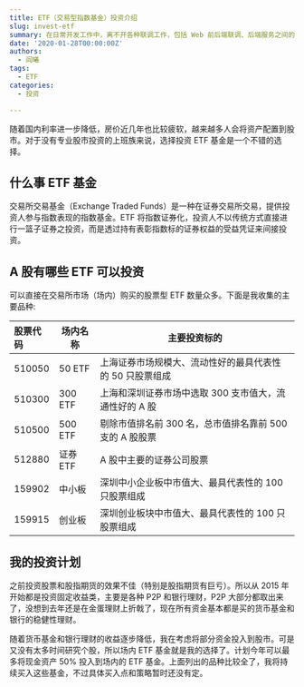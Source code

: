 ```yaml
---
title: ETF（交易型指数基金）投资介绍
slug: invest-etf
summary: 在日常开发工作中，离不开各种联调工作，包括 Web 前后端联调、后端服务之间的联调。API 是应用程序之间沟通的桥梁，联调则是 API 提供者和 API 使用者一起完成这座桥梁安装和调试的过程。
date: '2020-01-28T00:00:00Z'
authors:
  - 阎曦
tags:
  - ETF
categories:
  - 投资

---
```


随着国内利率进一步降低，房价近几年也比较疲软，越来越多人会将资产配置到股市。对于没有专业股市投资的上班族来说，选择投资 ETF 基金是一个不错的选择。

## 什么事 ETF 基金

交易所交易基金（Exchange Traded Funds）是一种在证券交易所交易，提供投资人参与指数表现的指数基金。ETF 将指数证券化，投资人不以传统方式直接进行一篮子证券之投资，而是透过持有表彰指数标的证券权益的受益凭证来间接投资。

## A 股有哪些 ETF 可以投资

可以直接在交易所市场（场内）购买的股票型 ETF 数量众多。下面是我收集的主要品种:

| 股票代码 | 场内名称 | 主要投资标的                                             |
| :------- | -------- | -------------------------------------------------------- |
| 510050   | 50 ETF   | 上海证券市场规模大、流动性好的最具代表性的 50 只股票组成 |
| 510300   | 300 ETF  | 上海和深圳证券市场中选取 300 支市值大，流通性好的 A 股   |
| 510500   | 500 ETF  | 剔除市值排名前 300 名，总市值排名靠前 500 支的 A 股股票  |
| 512880   | 证券 ETF | A 股中主要的证券公司股票                                 |
| 159902   | 中小板   | 深圳中小企业板中市值大、最具代表性的 100 只股票组成      |
| 159915   | 创业板   | 深圳创业板块中市值大、最具代表性的 100 只股票组成        |

<!-- more -->

## 我的投资计划

之前投资股票和股指期货的效果不佳（特别是股指期货有巨亏）。所以从 2015 年开始都是投资固定收益类，主要是各种 P2P 和银行理财，P2P 大部分都取出来了，没想到去年还是在金蛋理财上折戟了，现在所有资金基本都是买的货币基金和银行的稳健性理财。

随着货币基金和银行理财的收益逐步降低，我在考虑将部分资金投入到股市。可是又没有太多时间研究个股，所以场内 ETF 基金就是我的选择了。计划今年可以最多将现金资产 50% 投入到场内的 ETF 基金。上面列出的品种比较全了，我将持续买入这些基金，不过具体买入点和策略暂时还没有定。
